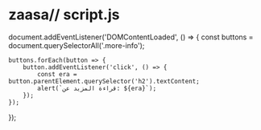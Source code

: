 # zaasa// script.js
document.addEventListener('DOMContentLoaded', () => {
    const buttons = document.querySelectorAll('.more-info');

    buttons.forEach(button => {
        button.addEventListener('click', () => {
            const era = button.parentElement.querySelector('h2').textContent;
            alert(`قراءة المزيد عن: ${era}`);
        });
    });
});
